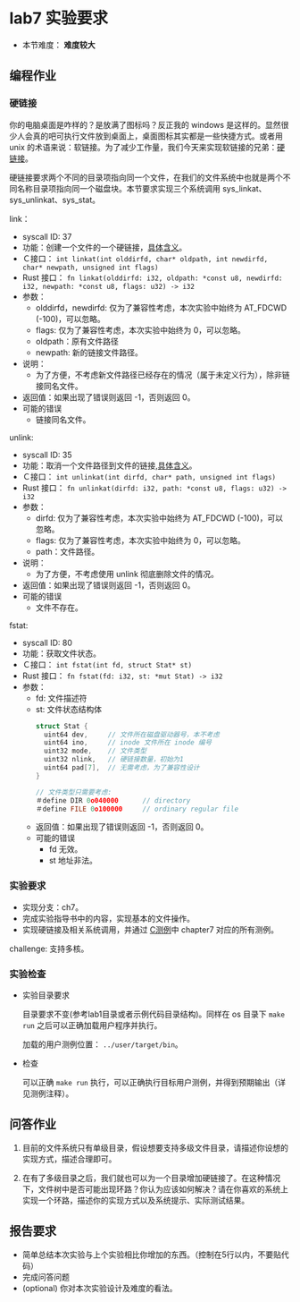 # lab7 实验要求

- 本节难度： **难度较大** 

## 编程作业

### 硬链接

你的电脑桌面是咋样的？是放满了图标吗？反正我的 windows 是这样的。显然很少人会真的吧可执行文件放到桌面上，桌面图标其实都是一些快捷方式。或者用 unix 的术语来说：软链接。为了减少工作量，我们今天来实现软链接的兄弟：[硬链接](https://en.wikipedia.org/wiki/Hard_link)。

硬链接要求两个不同的目录项指向同一个文件，在我们的文件系统中也就是两个不同名称目录项指向同一个磁盘块。本节要求实现三个系统调用 sys_linkat、sys_unlinkat、sys_stat。

link：
  * syscall ID: 37
  * 功能：创建一个文件的一个硬链接，[具体含义](https://linux.die.net/man/2/linkat)。
  * Ｃ接口： `int linkat(int olddirfd, char* oldpath, int newdirfd, char* newpath, unsigned int flags)`
  * Rust 接口： `fn linkat(olddirfd: i32, oldpath: *const u8, newdirfd: i32, newpath: *const u8, flags: u32) -> i32`
  * 参数：
    * olddirfd，newdirfd: 仅为了兼容性考虑，本次实验中始终为 AT_FDCWD (-100)，可以忽略。
    * flags: 仅为了兼容性考虑，本次实验中始终为 0，可以忽略。
    * oldpath：原有文件路径
    * newpath: 新的链接文件路径。
  * 说明：
    * 为了方便，不考虑新文件路径已经存在的情况（属于未定义行为），除非链接同名文件。
  * 返回值：如果出现了错误则返回 -1，否则返回 0。
  * 可能的错误
    * 链接同名文件。

unlink:
  * syscall ID: 35
  * 功能：取消一个文件路径到文件的链接,[具体含义](https://linux.die.net/man/2/unlinkat)。
  * Ｃ接口： `int unlinkat(int dirfd, char* path, unsigned int flags)`
  * Rust 接口： `fn unlinkat(dirfd: i32, path: *const u8, flags: u32) -> i32`
  * 参数：
    * dirfd: 仅为了兼容性考虑，本次实验中始终为 AT_FDCWD (-100)，可以忽略。
    * flags: 仅为了兼容性考虑，本次实验中始终为 0，可以忽略。
    * path：文件路径。
  * 说明：
    * 为了方便，不考虑使用 unlink 彻底删除文件的情况。
  * 返回值：如果出现了错误则返回 -1，否则返回 0。
  * 可能的错误
    * 文件不存在。

fstat:
  * syscall ID: 80
  * 功能：获取文件状态。
  * Ｃ接口： `int fstat(int fd, struct Stat* st)`
  * Rust 接口： `fn fstat(fd: i32, st: *mut Stat) -> i32`
  * 参数：
    * fd: 文件描述符
    * st: 文件状态结构体
      ```c
      struct Stat {
      	uint64 dev,		// 文件所在磁盘驱动器号，本不考虑 
      	uint64 ino,		// inode 文件所在 inode 编号
      	uint32 mode,	// 文件类型
      	uint32 nlink,	// 硬链接数量，初始为1
      	uint64 pad[7],	// 无需考虑，为了兼容性设计
      }
      
      // 文件类型只需要考虑:
      ＃define DIR 0o040000		// directory
      ＃define FILE 0o100000		// ordinary regular file
      ```
    * 返回值：如果出现了错误则返回 -1，否则返回 0。
    * 可能的错误
      * fd 无效。
      * st 地址非法。

### 实验要求

- 实现分支：ch7。
- 完成实验指导书中的内容，实现基本的文件操作。
- 实现硬链接及相关系统调用，并通过 [C测例](https://github.com/DeathWish5/riscvos-c-tests)中 chapter7 对应的所有测例。

challenge: 支持多核。

### 实验检查

- 实验目录要求

    目录要求不变(参考lab1目录或者示例代码目录结构)。同样在 os 目录下 `make run` 之后可以正确加载用户程序并执行。

    加载的用户测例位置： `../user/target/bin`。

- 检查

    可以正确 `make run` 执行，可以正确执行目标用户测例，并得到预期输出（详见测例注释）。

## 问答作业

1. 目前的文件系统只有单级目录，假设想要支持多级文件目录，请描述你设想的实现方式，描述合理即可。

2. 在有了多级目录之后，我们就也可以为一个目录增加硬链接了。在这种情况下，文件树中是否可能出现环路？你认为应该如何解决？请在你喜欢的系统上实现一个环路，描述你的实现方式以及系统提示、实际测试结果。

## 报告要求

* 简单总结本次实验与上个实验相比你增加的东西。（控制在5行以内，不要贴代码）
* 完成问答问题
* (optional) 你对本次实验设计及难度的看法。